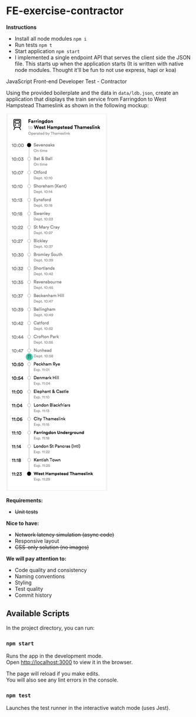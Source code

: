 # FE-exercise-contractor

**Instructions**
 - Install all node modules `npm i`
 - Run tests `npm t`
 - Start application `npm start`
 - I implemented a single endpoint API that serves the client side the JSON file. This starts up when the application starts (It is written with native node modules. Thought it'll be fun to not use express, hapi or koa)


JavaScript Front-end Developer Test - Contractor

Using the provided boilerplate and the data in `data/ldb.json`, create an application that displays the train service from Farringdon to West Hampstead Thameslink as shown in the following mockup:

![mockup](Farringdon_to_West_Hampstead_Thameslink___Live_Departures___Arrivals.png)

**Requirements:**
 - ~~Unit tests~~

**Nice to have:**
 - ~~Network latency simulation (async code)~~
 - Responsive layout
 - ~~CSS-only solution (no images)~~

**We will pay attention to:**
 - Code quality and consistency
 - Naming conventions
 - Styling
 - Test quality
 - Commit history

## Available Scripts

In the project directory, you can run:

### `npm start`

Runs the app in the development mode.<br>
Open [http://localhost:3000](http://localhost:3000) to view it in the browser.

The page will reload if you make edits.<br>
You will also see any lint errors in the console.

### `npm test`

Launches the test runner in the interactive watch mode (uses Jest).
